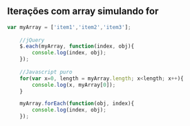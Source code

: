 ## Iterações com array simulando for

```javascript
var myArray = ['item1','item2','item3'];
	
	//jQuery
	$.each(myArray, function(index, obj){
		console.log(index, obj);
	});
	
	//Javascript puro
	for(var x=0, length = myArray.length; x<length; x++){
		console.log(x, myArray[0]);
	}

	myArray.forEach(function(obj, index){
		console.log(index, obj);
	});
```
